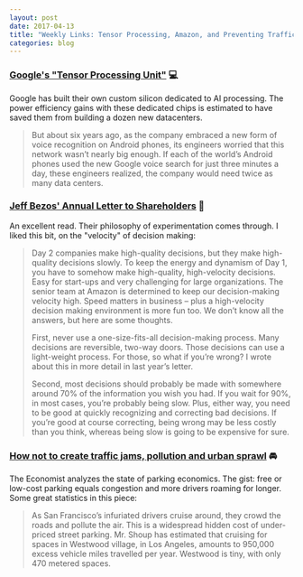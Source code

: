 ```yaml
---
layout: post
date: 2017-04-13
title: "Weekly Links: Tensor Processing, Amazon, and Preventing Traffic Jams"
categories: blog
---
```


### [Google's "Tensor Processing Unit"](https://www.wired.com/2017/04/building-ai-chip-saved-google-building-dozen-new-data-centers/) 💻

Google has built their own custom silicon dedicated to AI processing. The power efficiency gains with these dedicated chips is estimated to have saved them from building a dozen new datacenters.

>But about six years ago, as the company embraced a new form of voice recognition on Android phones, its engineers worried that this network wasn’t nearly big enough. If each of the world’s Android phones used the new Google voice search for just three minutes a day, these engineers realized, the company would need twice as many data centers.

### [Jeff Bezos' Annual Letter to Shareholders](https://www.sec.gov/Archives/edgar/data/1018724/000119312517120198/d373368dex991.htm) 📃

An excellent read. Their philosophy of experimentation comes through. I liked this bit, on the "velocity" of decision making:

> Day 2 companies make high-quality decisions, but they make high-quality decisions slowly. To keep the energy and
> dynamism of Day 1, you have to somehow make high-quality, high-velocity decisions. Easy for start-ups and very
> challenging for large organizations. The senior team at Amazon is determined to keep our decision-making velocity
> high. Speed matters in business – plus a high-velocity decision making environment is more fun too. We don’t know all
> the answers, but here are some thoughts.
>
> First, never use a one-size-fits-all decision-making process. Many decisions are reversible, two-way doors. Those
> decisions can use a light-weight process. For those, so what if you’re wrong? I wrote about this in more detail in
> last year’s letter.
>
> Second, most decisions should probably be made with somewhere around 70% of the information you wish you had. If you
> wait for 90%, in most cases, you’re probably being slow. Plus, either way, you need to be good at quickly recognizing
> and correcting bad decisions. If you’re good at course correcting, being wrong may be less costly than you think,
> whereas being slow is going to be expensive for sure.

### [How not to create traffic jams, pollution and urban sprawl](http://www.economist.com/news/briefing/21720269-dont-let-people-park-free-how-not-create-traffic-jams-pollution-and-urban-sprawl) 🚘

The Economist analyzes the state of parking economics. The gist: free or low-cost parking equals congestion and more drivers roaming for longer. Some great statistics in this piece:

> As San Francisco’s infuriated drivers cruise around, they crowd the roads and pollute the air. This is a widespread hidden cost of under-priced street parking. Mr. Shoup has estimated that cruising for spaces in Westwood village, in Los Angeles, amounts to 950,000 excess vehicle miles travelled per year. Westwood is tiny, with only 470 metered spaces.
